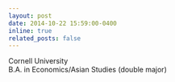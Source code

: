 ```yaml
---
layout: post
date: 2014-10-22 15:59:00-0400
inline: true
related_posts: false
---
```


Cornell University  
B.A. in Economics/Asian Studies (double major)
